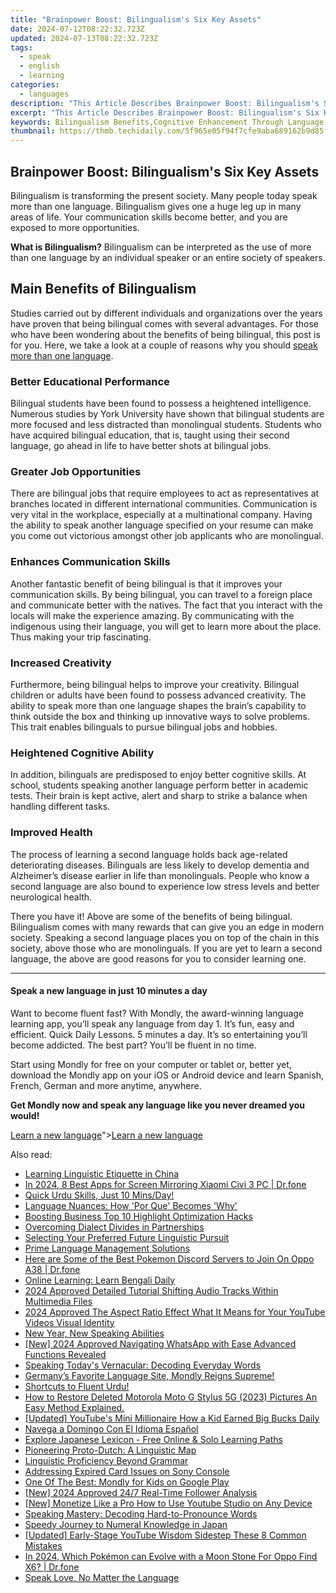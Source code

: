 ```yaml
---
title: "Brainpower Boost: Bilingualism's Six Key Assets"
date: 2024-07-12T08:22:32.723Z
updated: 2024-07-13T08:22:32.723Z
tags:
  - speak
  - english
  - learning
categories:
  - languages
description: "This Article Describes Brainpower Boost: Bilingualism's Six Key Assets"
excerpt: "This Article Describes Brainpower Boost: Bilingualism's Six Key Assets"
keywords: Bilingualism Benefits,Cognitive Enhancement Through Language Learning,Brainpower and Bilingualism Connection,Six Key Assets of Bilingualism,Multilingual Advantages for Brain Health,Improving Cognition with Multilingual Skills,Language Diversity's Role in Brain Development
thumbnail: https://thmb.techidaily.com/5f965e05f94f7cfe9aba689162b9d85f8fa664dac189080f055bab6b3b9724f8.jpg
---
```


## Brainpower Boost: Bilingualism's Six Key Assets

Bilingualism is transforming the present society. Many people today speak more than one language. Bilingualism gives one a huge leg up in many areas of life. Your communication skills become better, and you are exposed to more opportunities.

**What is Bilingualism?** Bilingualism can be interpreted as the use of more than one language by an individual speaker or an entire society of speakers.

## Main Benefits of Bilingualism

Studies carried out by different individuals and organizations over the years have proven that being bilingual comes with several advantages. For those who have been wondering about the benefits of being bilingual, this post is for you. Here, we take a look at a couple of reasons why you should [speak more than one language](https://shop.mondly.com/affiliate.php?ACCOUNT=ATISTUDI&AFFILIATE=108875&PATH=https://www.mondly.com?AFFILIATE=108875).

### **Better Educational Performance**

Bilingual students have been found to possess a heightened intelligence. Numerous studies by York University have shown that bilingual students are more focused and less distracted than monolingual students. Students who have acquired bilingual education, that is, taught using their second language, go ahead in life to have better shots at bilingual jobs.

### **Greater Job Opportunities**

There are bilingual jobs that require employees to act as representatives at branches located in different international communities. Communication is very vital in the workplace, especially at a multinational company. Having the ability to speak another language specified on your resume can make you come out victorious amongst other job applicants who are monolingual.

### **Enhances Communication Skills**

Another fantastic benefit of being bilingual is that it improves your communication skills. By being bilingual, you can travel to a foreign place and communicate better with the natives. The fact that you interact with the locals will make the experience amazing. By communicating with the indigenous using their language, you will get to learn more about the place. Thus making your trip fascinating.

### **Increased Creativity**

Furthermore, being bilingual helps to improve your creativity. Bilingual children or adults have been found to possess advanced creativity. The ability to speak more than one language shapes the brain’s capability to think outside the box and thinking up innovative ways to solve problems. This trait enables bilinguals to pursue bilingual jobs and hobbies.

### **Heightened Cognitive Ability**

In addition, bilinguals are predisposed to enjoy better cognitive skills. At school, students speaking another language perform better in academic tests. Their brain is kept active, alert and sharp to strike a balance when handling different tasks.

### **Improved Health**

The process of learning a second language holds back age-related deteriorating diseases. Bilinguals are less likely to develop dementia and Alzheimer’s disease earlier in life than monolinguals. People who know a second language are also bound to experience low stress levels and better neurological health.

There you have it! Above are some of the benefits of being bilingual. Bilingualism comes with many rewards that can give you an edge in modern society. Speaking a second language places you on top of the chain in this society, above those who are monolinguals. If you are yet to learn a second language, the above are good reasons for you to consider learning one.

---

#### Speak a new language in just 10 minutes a day

Want to become fluent fast? With Mondly, the award-winning language learning app, you’ll speak any language from day 1\. It’s fun, easy and efficient. Quick Daily Lessons. 5 minutes a day. It’s so entertaining you’ll become addicted. The best part? You’ll be fluent in no time.

Start using Mondly for free on your computer or tablet or, better yet, download the Mondly app on your iOS or Android device and learn Spanish, French, German and more anytime, anywhere.

**Get Mondly now and speak any language like you never dreamed you would!**

[Learn a new language](https://adjt.mondly.com/5ixfg4k?campaign=blog-post-id-2253&fallback=https%3A%2F%2Fapp.mondly.com%3Futm%5Fmedium%3Dblog%5Fblog-post-id-2253%26utm%5Fsource%3Dblog-post-id-2253&redirect%5Fmacos=https%3A%2F%2Fapp.mondly.com%3Futm%5Fmedium%3Dblog%5Fblog-post-id-2253%26utm%5Fsource%3Dblog-post-id-2253&redirect%5Fandroid=https%3A%2F%2Fplay.google.com%2Fstore%2Fapps%2Fdetails%3Fid%3Dcom.atistudios.mondly.languages%3Futm%5Fmedium%3Dblog%5Fblog-post-id-2253%26utm%5Fsource%3Dblog-post-id-2253&redirect%5Fios=https%3A%2F%2Fapps.apple.com%2Fapp%2Fapple-store%2Fid987873536%3Fpt%3D78954800%26ct%3Dblog-post-id-2253%26mt%3D8 "<a class=")">[Learn a new language](https://shop.mondly.com/affiliate.php?ACCOUNT=ATISTUDI&AFFILIATE=108875&PATH=https://www.mondly.com?AFFILIATE=108875)

<ins class="adsbygoogle"
     style="display:block"
     data-ad-format="autorelaxed"
     data-ad-client="ca-pub-7571918770474297"
     data-ad-slot="1223367746"></ins>



<ins class="adsbygoogle"
     style="display:block"
     data-ad-client="ca-pub-7571918770474297"
     data-ad-slot="8358498916"
     data-ad-format="auto"
     data-full-width-responsive="true"></ins>



<span class="atpl-alsoreadstyle">Also read:</span>
<div><ul>
<li><a href="https://mondly-stories.techidaily.com/learning-linguistic-etiquette-in-china/"><u>Learning Linguistic Etiquette in China</u></a></li>
<li><a href="https://screen-mirror.techidaily.com/in-2024-8-best-apps-for-screen-mirroring-xiaomi-civi-3-pc-drfone-by-drfone-android/"><u>In 2024, 8 Best Apps for Screen Mirroring Xiaomi Civi 3 PC | Dr.fone</u></a></li>
<li><a href="https://mondly-stories.techidaily.com/quick-urdu-skills-just-10-minsday/"><u>Quick Urdu Skills, Just 10 Mins/Day!</u></a></li>
<li><a href="https://mondly-stories.techidaily.com/language-nuances-how-por-que-becomes-why/"><u>Language Nuances: How 'Por Que' Becomes 'Why'</u></a></li>
<li><a href="https://instagram-video-files.techidaily.com/boosting-business-top-10-highlight-optimization-hacks/"><u>Boosting Business  Top 10 Highlight Optimization Hacks</u></a></li>
<li><a href="https://mondly-stories.techidaily.com/overcoming-dialect-divides-in-partnerships/"><u>Overcoming Dialect Divides in Partnerships</u></a></li>
<li><a href="https://mondly-stories.techidaily.com/selecting-your-preferred-future-linguistic-pursuit/"><u>Selecting Your Preferred Future Linguistic Pursuit</u></a></li>
<li><a href="https://mondly-stories.techidaily.com/prime-language-management-solutions/"><u>Prime Language Management Solutions</u></a></li>
<li><a href="https://android-pokemon-go.techidaily.com/here-are-some-of-the-best-pokemon-discord-servers-to-join-on-oppo-a38-drfone-by-drfone-virtual-android/"><u>Here are Some of the Best Pokemon Discord Servers to Join On Oppo A38 | Dr.fone</u></a></li>
<li><a href="https://mondly-stories.techidaily.com/online-learning-learn-bengali-daily/"><u>Online Learning: Learn Bengali Daily</u></a></li>
<li><a href="https://voice-adjusting.techidaily.com/2024-approved-detailed-tutorial-shifting-audio-tracks-within-multimedia-files/"><u>2024 Approved Detailed Tutorial Shifting Audio Tracks Within Multimedia Files</u></a></li>
<li><a href="https://smart-video-editing.techidaily.com/2024-approved-the-aspect-ratio-effect-what-it-means-for-your-youtube-videos-visual-identity/"><u>2024 Approved The Aspect Ratio Effect What It Means for Your YouTube Videos Visual Identity</u></a></li>
<li><a href="https://mondly-stories.techidaily.com/new-year-new-speaking-abilities/"><u>New Year, New Speaking Abilities</u></a></li>
<li><a href="https://vp-tips.techidaily.com/new-2024-approved-navigating-whatsapp-with-ease-advanced-functions-revealed/"><u>[New] 2024 Approved  Navigating WhatsApp with Ease  Advanced Functions Revealed</u></a></li>
<li><a href="https://mondly-stories.techidaily.com/speaking-todays-vernacular-decoding-everyday-words/"><u>Speaking Today's Vernacular: Decoding Everyday Words</u></a></li>
<li><a href="https://mondly-stories.techidaily.com/germanys-favorite-language-site-mondly-reigns-supreme/"><u>Germany’s Favorite Language Site, Mondly Reigns Supreme!</u></a></li>
<li><a href="https://mondly-stories.techidaily.com/shortcuts-to-fluent-urdu/"><u>Shortcuts to Fluent Urdu!</u></a></li>
<li><a href="https://blog-min.techidaily.com/how-to-restore-deleted-motorola-moto-g-stylus-5g-2023-pictures-an-easy-method-explained-by-fonelab-android-recover-pictures/"><u>How to Restore Deleted Motorola Moto G Stylus 5G (2023) Pictures  An Easy Method Explained.</u></a></li>
<li><a href="https://facebook-record-videos.techidaily.com/updated-youtubes-mini-millionaire-how-a-kid-earned-big-bucks-daily/"><u>[Updated] YouTube's Mini Millionaire  How a Kid Earned Big Bucks Daily</u></a></li>
<li><a href="https://mondly-stories.techidaily.com/navega-a-domingo-con-el-idioma-espanol/"><u>Navega a Domingo Con El Idioma Español</u></a></li>
<li><a href="https://mondly-stories.techidaily.com/explore-japanese-lexicon-free-online-and-solo-learning-paths/"><u>Explore Japanese Lexicon - Free Online & Solo Learning Paths</u></a></li>
<li><a href="https://mondly-stories.techidaily.com/pioneering-proto-dutch-a-linguistic-map/"><u>Pioneering Proto-Dutch: A Linguistic Map</u></a></li>
<li><a href="https://mondly-stories.techidaily.com/linguistic-proficiency-beyond-grammar/"><u>Linguistic Proficiency Beyond Grammar</u></a></li>
<li><a href="https://games-able.techidaily.com/addressing-expired-card-issues-on-sony-console/"><u>Addressing Expired Card Issues on Sony Console</u></a></li>
<li><a href="https://mondly-stories.techidaily.com/one-of-the-best-mondly-for-kids-on-google-play/"><u>One Of The Best: Mondly for Kids on Google Play</u></a></li>
<li><a href="https://facebook-record-videos.techidaily.com/new-2024-approved-247-real-time-follower-analysis/"><u>[New] 2024 Approved  24/7 Real-Time Follower Analysis</u></a></li>
<li><a href="https://facebook-video-footage.techidaily.com/new-monetize-like-a-pro-how-to-use-youtube-studio-on-any-device/"><u>[New] Monetize Like a Pro  How to Use Youtube Studio on Any Device</u></a></li>
<li><a href="https://mondly-stories.techidaily.com/speaking-mastery-decoding-hard-to-pronounce-words/"><u>Speaking Mastery: Decoding Hard-to-Pronounce Words</u></a></li>
<li><a href="https://mondly-stories.techidaily.com/speedy-journey-to-numeral-knowledge-in-japan/"><u>Speedy Journey to Numeral Knowledge in Japan</u></a></li>
<li><a href="https://youtube-videos.techidaily.com/updated-early-stage-youtube-wisdom-sidestep-these-8-common-mistakes/"><u>[Updated] Early-Stage YouTube Wisdom  Sidestep These 8 Common Mistakes</u></a></li>
<li><a href="https://android-pokemon-go.techidaily.com/in-2024-which-pokemon-can-evolve-with-a-moon-stone-for-oppo-find-x6-drfone-by-drfone-virtual-android/"><u>In 2024, Which Pokémon can Evolve with a Moon Stone For Oppo Find X6? | Dr.fone</u></a></li>
<li><a href="https://mondly-stories.techidaily.com/speak-love-no-matter-the-language/"><u>Speak Love, No Matter the Language</u></a></li>
</ul></div>
